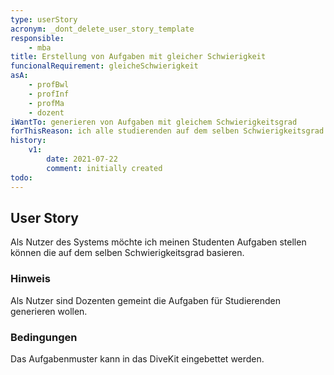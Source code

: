 ```yaml
---
type: userStory
acronym: _dont_delete_user_story_template
responsible:
	- mba
title: Erstellung von Aufgaben mit gleicher Schwierigkeit
funcionalRequirement: gleicheSchwierigkeit
asA: 
	- profBwl
	- profInf
	- profMa
	- dozent
iWantTo: generieren von Aufgaben mit gleichem Schwierigkeitsgrad
forThisReason: ich alle studierenden auf dem selben Schwierigkeitsgrad testen kann
history:
	v1:
		date: 2021-07-22
		comment: initially created
todo:
---
```


## User Story

Als Nutzer des Systems möchte ich meinen Studenten Aufgaben stellen können die auf dem selben Schwierigkeitsgrad basieren.

### Hinweis

Als Nutzer sind Dozenten gemeint die Aufgaben für Studierenden generieren wollen.

### Bedingungen

Das Aufgabenmuster kann in das DiveKit eingebettet werden.


